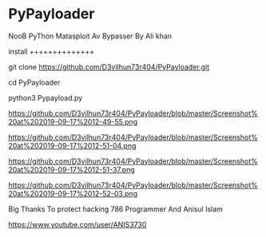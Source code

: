 # PyPayloader
NooB PyThon Matasploit Av Bypasser By Ali khan

install ++++++++++++++

git clone https://github.com/D3vilhun73r404/PyPayloader.git

cd PyPayloader

python3 Pypayload.py

https://github.com/D3vilhun73r404/PyPayloader/blob/master/Screenshot%20at%202019-09-17%2012-49-55.png

https://github.com/D3vilhun73r404/PyPayloader/blob/master/Screenshot%20at%202019-09-17%2012-51-04.png

https://github.com/D3vilhun73r404/PyPayloader/blob/master/Screenshot%20at%202019-09-17%2012-51-37.png

https://github.com/D3vilhun73r404/PyPayloader/blob/master/Screenshot%20at%202019-09-17%2012-52-03.png

Big Thanks To protect hacking 786 Programmer And Anisul Islam 

https://www.youtube.com/user/ANIS3730



